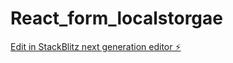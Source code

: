 # React_form_localstorgae

[Edit in StackBlitz next generation editor ⚡️](https://stackblitz.com/~/github.com/AdamShaikhJs/React_form_localstorgae)